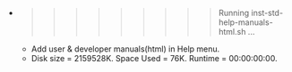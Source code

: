 * >>>>>>>>> Running inst-std-help-manuals-html.sh ...
  * Add user & developer manuals(html) in Help menu.
  * Disk size = 2159528K. Space Used = 76K. Runtime = 00:00:00:00.
